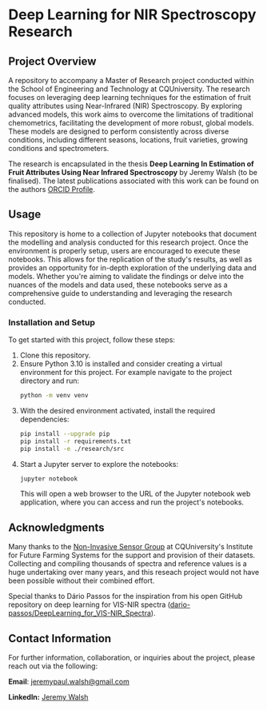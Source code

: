 # Deep Learning for NIR Spectroscopy Research

## Project Overview
A repository to accompany a Master of Research project conducted within the School of Engineering and Technology at CQUniversity. The research focuses on leveraging deep learning techniques for the estimation of fruit quality attributes using Near-Infrared (NIR) Spectroscopy. By exploring advanced models, this work aims to overcome the limitations of traditional chemometrics, facilitating the development of more robust, global models. These models are designed to perform consistently across diverse conditions, including different seasons, locations, fruit varieties, growing conditions and spectrometers.

The research is encapsulated in the thesis **Deep Learning In Estimation of Fruit Attributes Using Near Infrared Spectroscopy** by Jeremy Walsh (to be finalised). The latest publications associated with this work can be found on the authors [ORCID Profile](https://orcid.org/0000-0002-4360-3536). 


## Usage
This repository is home to a collection of Jupyter notebooks that document the modelling and analysis conducted for this research project. Once the environment is properly setup, users are encouraged to execute these notebooks. This allows for the replication of the study's results, as well as provides an opportunity for in-depth exploration of the underlying data and models. Whether you're aiming to validate the findings or delve into the nuances of the models and data used, these notebooks serve as a comprehensive guide to understanding and leveraging the research conducted.


### Installation and Setup
To get started with this project, follow these steps:
1. Clone this repository.
2. Ensure Python 3.10 is installed and consider creating a virtual environment for this project. For example navigate to the project directory and run:
    ```bash
    python -m venv venv
    ```
3. With the desired environment activated, install the required dependencies:
    ```bash
    pip install --upgrade pip
    pip install -r requirements.txt
    pip install -e ./research/src
    ```
4. Start a Jupyter server to explore the notebooks:
    ```bash
    jupyter notebook
    ```
    This will open a web browser to the URL of the Jupyter notebook web application, where you can access and run the project's notebooks.


## Acknowledgments

Many thanks to the [Non-Invasive Sensor Group](https://www.cqu.edu.au/research/organisations/institute-for-future-farming-systems/non-invasive-sensor-technology) at CQUniversity's Institute for Future Farming Systems for the support and provision of their datasets. Collecting and compiling thousands of spectra and reference values is a huge undertaking over many years, and this reseach project would not have been possible without their combined effort.

Special thanks to Dário Passos for the inspiration from his open GitHub repository on deep learning for VIS-NIR spectra ([dario-passos/DeepLearning_for_VIS-NIR_Spectra](https://github.com/dario-passos/DeepLearning_for_VIS-NIR_Spectra)).


## Contact Information
For further information, collaboration, or inquiries about the project, please reach out via the following:

**Email**: jeremypaul.walsh@gmail.com

**LinkedIn:** [Jeremy Walsh](https://www.linkedin.com/in/jeremy-walsh-b64ba8142/)
